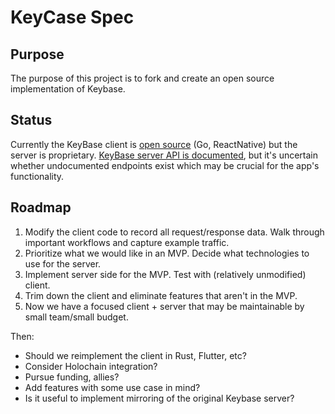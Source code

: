 # KeyCase Spec

## Purpose

The purpose of this project is to fork and create an open source implementation of Keybase.

## Status

Currently the KeyBase client is [open source](https://github.com/keybase/client) (Go, ReactNative) but the server is proprietary.  [KeyBase server API is documented](https://keybase.io/docs/api/1.0), but it's uncertain whether undocumented endpoints exist which may be crucial for the app's functionality.

## Roadmap

1. Modify the client code to record all request/response data.  Walk through important workflows and capture example traffic.
2. Prioritize what we would like in an MVP.  Decide what technologies to use for the server.
3. Implement server side for the MVP.  Test with (relatively unmodified) client.
4. Trim down the client and eliminate features that aren't in the MVP.
5. Now we have a focused client + server that may be maintainable by small team/small budget.

Then:
* Should we reimplement the client in Rust, Flutter, etc?
* Consider Holochain integration?
* Pursue funding, allies?
* Add features with some use case in mind?
* Is it useful to implement mirroring of the original Keybase server?


